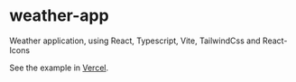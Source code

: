 # weather-app
Weather application, using React, Typescript, Vite, TailwindCss and React-Icons

See the example in [Vercel](https://weather-ce8bk0kjp-anuarserp.vercel.app).
